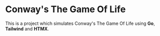 # Conway's The Game Of Life

This is a project which simulates Conway's The Game Of Life using **Go**, **Tailwind** and **HTMX**.
